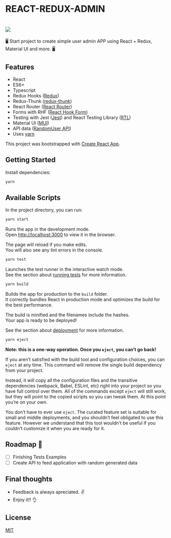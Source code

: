 # REACT-REDUX-ADMIN

# [![](https://www.tutorialswebsite.com/wp-content/uploads/react-redux.png)]()


🖥 Start project to create simple user admin APP using React + Redux, Material UI and more. 🖥

## Features

 - React
 - ES6+
 - Typescript
 - Redux Hooks ([Redux](https://redux.js.org/))
 - Redux-Thunk ([redux-thunk](https://github.com/reduxjs/redux-thunk))
 - React Router ([React Router](https://reactrouter.com/)) 
 - Forms with RHF ([React Hook Form](https://react-hook-form.com/))
 - Testing with Jest ([Jest](https://jestjs.io/)) and React Testing Library ([RTL](https://testing-library.com/docs/react-testing-library/intro/))
 - Material UI ([MUI](https://material-ui.com/))
 - API data ([RandomUser API](https://randomuser.me/))
 - Uses [yarn](https://yarnpkg.com)

This project was bootstrapped with [Create React App](https://github.com/facebook/create-react-app).

## Getting Started

Install dependencies:

```bash
yarn
```

## Available Scripts

In the project directory, you can run:

```bash
yarn start
```

Runs the app in the development mode.\
Open [http://localhost:3000](http://localhost:3000) to view it in the browser.

The page will reload if you make edits.\
You will also see any lint errors in the console.

```bash
yarn test
```

Launches the test runner in the interactive watch mode.\
See the section about [running tests](https://facebook.github.io/create-react-app/docs/running-tests) for more information.

```bash
yarn build
```

Builds the app for production to the `build` folder.\
It correctly bundles React in production mode and optimizes the build for the best performance.

The build is minified and the filenames include the hashes.\
Your app is ready to be deployed!

See the section about [deployment](https://facebook.github.io/create-react-app/docs/deployment) for more information.

```bash
yarn eject
```

**Note: this is a one-way operation. Once you `eject`, you can’t go back!**

If you aren’t satisfied with the build tool and configuration choices, you can `eject` at any time. This command will remove the single build dependency from your project.

Instead, it will copy all the configuration files and the transitive dependencies (webpack, Babel, ESLint, etc) right into your project so you have full control over them. All of the commands except `eject` will still work, but they will point to the copied scripts so you can tweak them. At this point you’re on your own.

You don’t have to ever use `eject`. The curated feature set is suitable for small and middle deployments, and you shouldn’t feel obligated to use this feature. However we understand that this tool wouldn’t be useful if you couldn’t customize it when you are ready for it.


## Roadmap 🚧

- [ ] Finishing Tests Examples
- [ ] Create API to feed application with random generated data

## Final thoughts

- Feedback is always apreciated. ✌️
- Enjoy it!! 👌

## License
[MIT](LICENSE)
